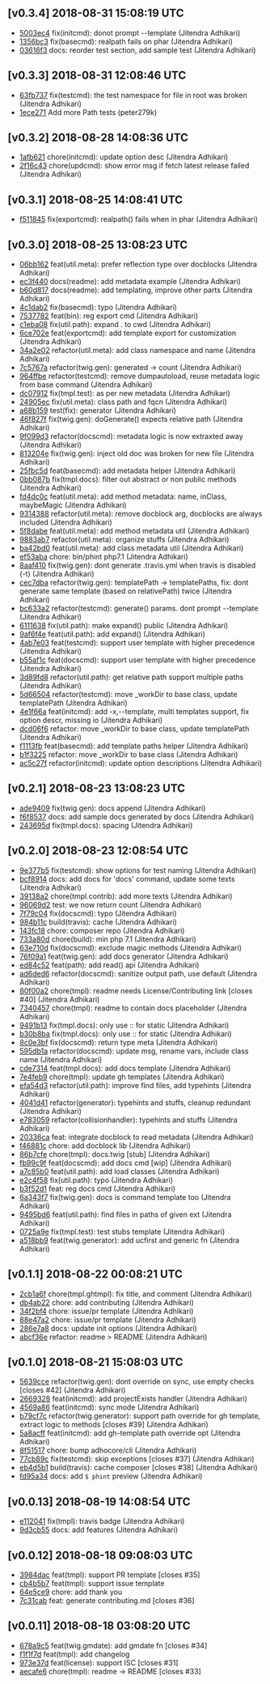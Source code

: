 ## [v0.3.4] 2018-08-31 15:08:19 UTC

- [5003ec4](https://github.com/adhocore/phint/commit/5003ec4) fix(initcmd): donot prompt --template (Jitendra Adhikari)
- [1356bc3](https://github.com/adhocore/phint/commit/1356bc3) fix(basecmd): realpath fails on phar (Jitendra Adhikari)
- [03616f3](https://github.com/adhocore/phint/commit/03616f3) docs: reorder test section, add sample test (Jitendra Adhikari)

## [v0.3.3] 2018-08-31 12:08:46 UTC

- [63fb737](https://github.com/adhocore/phint/commit/63fb737) fix(testcmd): the test namespace for file in root was broken (Jitendra Adhikari)
- [1ece271](https://github.com/adhocore/phint/commit/1ece271) Add more Path tests (peter279k)

## [v0.3.2] 2018-08-28 14:08:36 UTC

- [1afb621](https://github.com/adhocore/phint/commit/1afb621) chore(initcmd): update option desc (Jitendra Adhikari)
- [2f16c43](https://github.com/adhocore/phint/commit/2f16c43) chore(updcmd): show error msg if fetch latest release failed (Jitendra Adhikari)

## [v0.3.1] 2018-08-25 14:08:41 UTC

- [f511845](https://github.com/adhocore/phint/commit/f511845) fix(exportcmd): realpath() fails when in phar (Jitendra Adhikari)

## [v0.3.0] 2018-08-25 13:08:23 UTC

- [06bb162](https://github.com/adhocore/phint/commit/06bb162) feat(util.meta): prefer reflection type over docblocks (Jitendra Adhikari)
- [ec3f440](https://github.com/adhocore/phint/commit/ec3f440) docs(readme): add metadata example (Jitendra Adhikari)
- [b60d817](https://github.com/adhocore/phint/commit/b60d817) docs(readme): add templating, improve other parts (Jitendra Adhikari)
- [4c1dab2](https://github.com/adhocore/phint/commit/4c1dab2) fix(basecmd): typo (Jitendra Adhikari)
- [7537782](https://github.com/adhocore/phint/commit/7537782) feat(bin): reg export cmd (Jitendra Adhikari)
- [c1eba08](https://github.com/adhocore/phint/commit/c1eba08) fix(util.path): expand . to cwd (Jitendra Adhikari)
- [6ce702e](https://github.com/adhocore/phint/commit/6ce702e) feat(exportcmd): add template export for customization (Jitendra Adhikari)
- [34a2e02](https://github.com/adhocore/phint/commit/34a2e02) refactor(util.meta): add class namespace and name (Jitendra Adhikari)
- [7c5767a](https://github.com/adhocore/phint/commit/7c5767a) refactor(twig.gen): generated -> count (Jitendra Adhikari)
- [964ffbe](https://github.com/adhocore/phint/commit/964ffbe) refactor(testcmd): remove dumpautoload, reuse metadata logic from base command (Jitendra Adhikari)
- [dc07912](https://github.com/adhocore/phint/commit/dc07912) fix(tmpl.test): as per new metadata (Jitendra Adhikari)
- [24905ec](https://github.com/adhocore/phint/commit/24905ec) fix(util.meta): class path and fqcn (Jitendra Adhikari)
- [a68b159](https://github.com/adhocore/phint/commit/a68b159) test(fix): generator (Jitendra Adhikari)
- [46f827f](https://github.com/adhocore/phint/commit/46f827f) fix(twig.gen): doGenerate() expects relative path (Jitendra Adhikari)
- [9f099d3](https://github.com/adhocore/phint/commit/9f099d3) refactor(docscmd): metadata logic is now extraxted away (Jitendra Adhikari)
- [813204e](https://github.com/adhocore/phint/commit/813204e) fix(twig.gen): inject old doc was broken for new file (Jitendra Adhikari)
- [25fbc5d](https://github.com/adhocore/phint/commit/25fbc5d) feat(basecmd): add metadata helper (Jitendra Adhikari)
- [0bb087b](https://github.com/adhocore/phint/commit/0bb087b) fix(tmpl.docs): filter out abstract or non public methods (Jitendra Adhikari)
- [fd4dc0c](https://github.com/adhocore/phint/commit/fd4dc0c) feat(util.meta): add method metadata: name, inClass, maybeMagic (Jitendra Adhikari)
- [9314388](https://github.com/adhocore/phint/commit/9314388) refactor(util.meta): remove docblock arg, docblocks are always included (Jitendra Adhikari)
- [5f8dabe](https://github.com/adhocore/phint/commit/5f8dabe) feat(util.meta): add method metadata util (Jitendra Adhikari)
- [9883ab7](https://github.com/adhocore/phint/commit/9883ab7) refactor(util.meta): organize stuffs (Jitendra Adhikari)
- [ba42bd0](https://github.com/adhocore/phint/commit/ba42bd0) feat(util.meta): add class metadata util (Jitendra Adhikari)
- [ef53aba](https://github.com/adhocore/phint/commit/ef53aba) chore: bin/phint php7.1 (Jitendra Adhikari)
- [8aaf410](https://github.com/adhocore/phint/commit/8aaf410) fix(twig.gen): dont generate .travis.yml when travis is disabled (-t) (Jitendra Adhikari)
- [cec7dba](https://github.com/adhocore/phint/commit/cec7dba) refactor(twig.gen): templatePath -> templatePaths, fix: dont generate same template (based on relativePath) twice (Jitendra Adhikari)
- [bc633a2](https://github.com/adhocore/phint/commit/bc633a2) refactor(testcmd): generate() params. dont prompt --template (Jitendra Adhikari)
- [6111638](https://github.com/adhocore/phint/commit/6111638) fix(util.path): make expand() public (Jitendra Adhikari)
- [9af6f4e](https://github.com/adhocore/phint/commit/9af6f4e) feat(util.path): add expand() (Jitendra Adhikari)
- [4ab7e03](https://github.com/adhocore/phint/commit/4ab7e03) feat(testcmd): support user template with higher precedence (Jitendra Adhikari)
- [b55af1c](https://github.com/adhocore/phint/commit/b55af1c) feat(docscmd): support user template with higher precedence (Jitendra Adhikari)
- [3d89fd8](https://github.com/adhocore/phint/commit/3d89fd8) refactor(util.path): get relative path support multiple paths (Jitendra Adhikari)
- [5d66504](https://github.com/adhocore/phint/commit/5d66504) refactor(testcmd): move _workDir to base class, update templatePath (Jitendra Adhikari)
- [4e1f66a](https://github.com/adhocore/phint/commit/4e1f66a) feat(initcmd): add -x,--template, multi templates support, fix option descr, missing io (Jitendra Adhikari)
- [dcd06f6](https://github.com/adhocore/phint/commit/dcd06f6) refactor: move _workDir to base class, update templatePath (Jitendra Adhikari)
- [f1113fb](https://github.com/adhocore/phint/commit/f1113fb) feat(basecmd): add template paths helper (Jitendra Adhikari)
- [b1f3225](https://github.com/adhocore/phint/commit/b1f3225) refactor: move _workDir to base class (Jitendra Adhikari)
- [ac5c27f](https://github.com/adhocore/phint/commit/ac5c27f) refactor(initcmd): update option descriptions (Jitendra Adhikari)

## [v0.2.1] 2018-08-23 13:08:23 UTC

- [ade9409](https://github.com/adhocore/phint/commit/ade9409) fix(twig.gen): docs append (Jitendra Adhikari)
- [f6f8537](https://github.com/adhocore/phint/commit/f6f8537) docs: add sample docs generated by docs (Jitendra Adhikari)
- [243695d](https://github.com/adhocore/phint/commit/243695d) fix(tmpl.docs): spacing (Jitendra Adhikari)

## [v0.2.0] 2018-08-23 12:08:54 UTC

- [9e377b5](https://github.com/adhocore/phint/commit/9e377b5) fix(testcmd): show options for test naming (Jitendra Adhikari)
- [bcf8914](https://github.com/adhocore/phint/commit/bcf8914) docs: add docs for 'docs' command, update some texts (Jitendra Adhikari)
- [39138a2](https://github.com/adhocore/phint/commit/39138a2) chore(tmpl.contrib): add more texts (Jitendra Adhikari)
- [96069d2](https://github.com/adhocore/phint/commit/96069d2) test: we now return count (Jitendra Adhikari)
- [7f79c04](https://github.com/adhocore/phint/commit/7f79c04) fix(docscmd): typo (Jitendra Adhikari)
- [984b11c](https://github.com/adhocore/phint/commit/984b11c) build(travis): cache (Jitendra Adhikari)
- [143fc18](https://github.com/adhocore/phint/commit/143fc18) chore: composer repo (Jitendra Adhikari)
- [733a80d](https://github.com/adhocore/phint/commit/733a80d) chore(build): min php 7.1 (Jitendra Adhikari)
- [63e710d](https://github.com/adhocore/phint/commit/63e710d) fix(docscmd): exclude magic methods (Jitendra Adhikari)
- [76f09a1](https://github.com/adhocore/phint/commit/76f09a1) feat(twig.gen): add docs generator (Jitendra Adhikari)
- [ed84c52](https://github.com/adhocore/phint/commit/ed84c52) feat(path): add read() api (Jitendra Adhikari)
- [ad6ded6](https://github.com/adhocore/phint/commit/ad6ded6) refactor(docscmd): sanitize output path, use default (Jitendra Adhikari)
- [80f00a2](https://github.com/adhocore/phint/commit/80f00a2) chore(tmpl): readme needs License/Contributing link [closes #40] (Jitendra Adhikari)
- [7340457](https://github.com/adhocore/phint/commit/7340457) chore(tmpl): readme to contain docs placeholder (Jitendra Adhikari)
- [9491b13](https://github.com/adhocore/phint/commit/9491b13) fix(tmpl.docs): only use :: for static (Jitendra Adhikari)
- [b30b8ba](https://github.com/adhocore/phint/commit/b30b8ba) fix(tmpl.docs): only use :: for static (Jitendra Adhikari)
- [8c0e3bf](https://github.com/adhocore/phint/commit/8c0e3bf) fix(docscmd): return type meta (Jitendra Adhikari)
- [595db1a](https://github.com/adhocore/phint/commit/595db1a) refactor(docscmd): update msg, rename vars, include class name (Jitendra Adhikari)
- [cde7314](https://github.com/adhocore/phint/commit/cde7314) feat(tmpl.docs): add docs template (Jitendra Adhikari)
- [7e4feb9](https://github.com/adhocore/phint/commit/7e4feb9) chore(tmpl): update gh templates (Jitendra Adhikari)
- [efa54d3](https://github.com/adhocore/phint/commit/efa54d3) refactor(util.path): improve find files, add typehints (Jitendra Adhikari)
- [4041d41](https://github.com/adhocore/phint/commit/4041d41) refactor(generator): typehints and stuffs, cleanup redundant (Jitendra Adhikari)
- [e783059](https://github.com/adhocore/phint/commit/e783059) refactor(collisionhandler): typehints and stuffs (Jitendra Adhikari)
- [20336ca](https://github.com/adhocore/phint/commit/20336ca) feat: integrate docblock to read metadata (Jitendra Adhikari)
- [f46881c](https://github.com/adhocore/phint/commit/f46881c) chore: add docblock lib (Jitendra Adhikari)
- [86b7cfe](https://github.com/adhocore/phint/commit/86b7cfe) chore(tmpl): docs.twig [stub] (Jitendra Adhikari)
- [fb99c9f](https://github.com/adhocore/phint/commit/fb99c9f) feat(docscmd): add docs cmd [wip] (Jitendra Adhikari)
- [a7c85b0](https://github.com/adhocore/phint/commit/a7c85b0) feat(util.path): add load classes (Jitendra Adhikari)
- [e2c4f58](https://github.com/adhocore/phint/commit/e2c4f58) fix(util.path): typo (Jitendra Adhikari)
- [b3f52d1](https://github.com/adhocore/phint/commit/b3f52d1) feat: reg docs cmd (Jitendra Adhikari)
- [6a343f7](https://github.com/adhocore/phint/commit/6a343f7) fix(twig.gen): docs is command template too (Jitendra Adhikari)
- [9495bd6](https://github.com/adhocore/phint/commit/9495bd6) feat(util.path): find files in paths of given ext (Jitendra Adhikari)
- [0725a9e](https://github.com/adhocore/phint/commit/0725a9e) fix(tmpl.test): test stubs template (Jitendra Adhikari)
- [a518bb9](https://github.com/adhocore/phint/commit/a518bb9) feat(twig.generator): add ucfirst and generic fn (Jitendra Adhikari)

## [v0.1.1] 2018-08-22 00:08:21 UTC

- [2cb1a6f](https://github.com/adhocore/phint/commit/2cb1a6f) chore(tmpl.ghtmpl): fix title, and comment (Jitendra Adhikari)
- [db4ab22](https://github.com/adhocore/phint/commit/db4ab22) chore: add contributing (Jitendra Adhikari)
- [34f2bf4](https://github.com/adhocore/phint/commit/34f2bf4) chore: issue/pr template (Jitendra Adhikari)
- [88e47a2](https://github.com/adhocore/phint/commit/88e47a2) chore: issue/pr template (Jitendra Adhikari)
- [286e7a8](https://github.com/adhocore/phint/commit/286e7a8) docs: update init options (Jitendra Adhikari)
- [abcf36e](https://github.com/adhocore/phint/commit/abcf36e) refactor: readme > README (Jitendra Adhikari)

## [v0.1.0] 2018-08-21 15:08:03 UTC

- [5639cce](https://github.com/adhocore/phint/commit/5639cce) refactor(twig.gen): dont override on sync, use empty checks [closes #42] (Jitendra Adhikari)
- [2669328](https://github.com/adhocore/phint/commit/2669328) feat(initcmd): add projectExists handler (Jitendra Adhikari)
- [4569a86](https://github.com/adhocore/phint/commit/4569a86) feat(initcmd): sync mode (Jitendra Adhikari)
- [b79cf7c](https://github.com/adhocore/phint/commit/b79cf7c) refactor(twig.generator): support path override for gh template, extract logic to methods [closes #39] (Jitendra Adhikari)
- [5a8acff](https://github.com/adhocore/phint/commit/5a8acff) feat(initcmd): add gh-template path override opt (Jitendra Adhikari)
- [8f51517](https://github.com/adhocore/phint/commit/8f51517) chore: bump adhocore/cli (Jitendra Adhikari)
- [77cb89c](https://github.com/adhocore/phint/commit/77cb89c) fix(testcmd): skip exceptions [closes #37] (Jitendra Adhikari)
- [eb4d5b1](https://github.com/adhocore/phint/commit/eb4d5b1) build(travis): cache composer [closes #38] (Jitendra Adhikari)
- [fd95a34](https://github.com/adhocore/phint/commit/fd95a34) docs: add `$ phint` preview (Jitendra Adhikari)

## [v0.0.13] 2018-08-19 14:08:54 UTC

- [e112041](https://github.com/adhocore/phint/commit/e112041) fix(tmpl): travis badge (Jitendra Adhikari)
- [9d3cb55](https://github.com/adhocore/phint/commit/9d3cb55) docs: add features (Jitendra Adhikari)

## [v0.0.12] 2018-08-18 09:08:03 UTC

- [3984dac](https://github.com/adhocore/phint/commit/3984dac) feat(tmpl): support PR template [closes #35]
- [cb4b5b7](https://github.com/adhocore/phint/commit/cb4b5b7) feat(tmpl): support issue template
- [64e5ce9](https://github.com/adhocore/phint/commit/64e5ce9) chore: add thank you
- [7c31cab](https://github.com/adhocore/phint/commit/7c31cab) feat: generate contributing.md [closes #36]

## [v0.0.11] 2018-08-18 03:08:20 UTC

- [678a9c5](https://github.com/adhocore/phint/commit/678a9c5) feat(twig.gmdate): add gmdate fn [closes #34]
- [f1f1f7d](https://github.com/adhocore/phint/commit/f1f1f7d) feat(tmpl): add changelog
- [973e37d](https://github.com/adhocore/phint/commit/973e37d) feat(license): support ISC [closes #31]
- [aecafe6](https://github.com/adhocore/phint/commit/aecafe6) chore(tmpl): readme -> README [closes #33]
